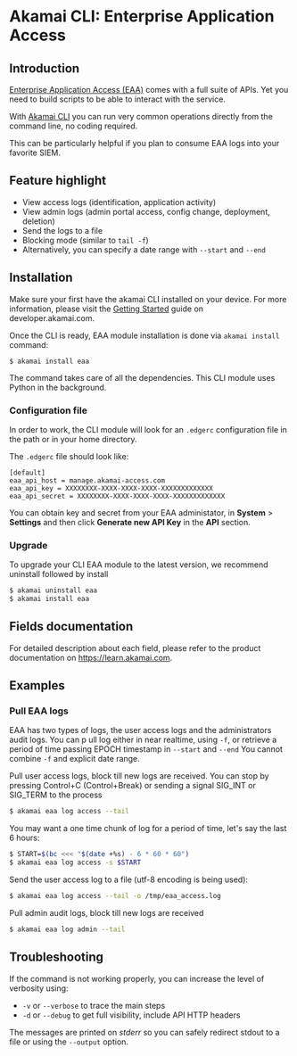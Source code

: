 # Akamai CLI: Enterprise Application Access

## Introduction

[Enterprise Application Access (EAA)](https://www.akamai.com/us/en/products/security/enterprise-application-access.jsp) comes with a full suite of APIs. Yet you need to build scripts to be able to interact with the service.

With [Akamai CLI](https://developer.akamai.com/cli) you can run very common operations directly from the command line, no coding required. 

This can be particularly helpful if you plan to consume EAA logs into your favorite SIEM.

## Feature highlight

- View access logs (identification, application activity)
- View admin logs (admin portal access, config change, deployment, deletion)
- Send the logs to a file
- Blocking mode (similar to `tail -f`)
- Alternatively, you can specify a date range with `--start` and `--end`

## Installation

Make sure your first have the akamai CLI installed on your device.
For more information, please visit the [Getting Started](https://developer.akamai.com/cli/docs/getting-started) guide on developer.akamai.com.

Once the CLI is ready, EAA module installation is done via `akamai install` command:

```
$ akamai install eaa
```

The command takes care of all the dependencies. This CLI module uses Python in the background.

### Configuration file

In order to work, the CLI module will look for an `.edgerc` configuration file in the path or in your home directory.

The `.edgerc` file should look like:
```
[default]
eaa_api_host = manage.akamai-access.com
eaa_api_key = XXXXXXXX-XXXX-XXXX-XXXX-XXXXXXXXXXXXX
eaa_api_secret = XXXXXXXX-XXXX-XXXX-XXXX-XXXXXXXXXXXXX
```

You can obtain key and secret from your EAA administator, in **System** > **Settings** and then click **Generate new API Key** in the **API** section.

### Upgrade

To upgrade your CLI EAA module to the latest version, we recommend uninstall followed by install

```bash
$ akamai uninstall eaa
$ akamai install eaa
```
## Fields documentation

For detailed description about each field, please refer to the product documentation on https://learn.akamai.com.

## Examples

### Pull EAA logs

EAA has two types of logs, the user access logs and the administrators audit logs.
You can p   ull log either in near realtime, using `-f`, or retrieve a period of time passing EPOCH timestamp in `--start` and `--end`
You cannot combine `-f` and explicit date range.

Pull user access logs, block till new logs are received.
You can stop by pressing Control+C (Control+Break) or sending a signal SIG_INT or SIG_TERM to the process

```bash
$ akamai eaa log access --tail
```

You may want a one time chunk of log for a period of time, let's say the last 6 hours:

```bash
$ START=$(bc <<< "$(date +%s) - 6 * 60 * 60")
$ akamai eaa log access -s $START
```

Send the user access log to a file (utf-8 encoding is being used):
```bash
$ akamai eaa log access --tail -o /tmp/eaa_access.log
```

Pull admin audit logs, block till new logs are received
```bash
$ akamai eaa log admin --tail
```

## Troubleshooting

If the command is not working properly, you can increase the level of verbosity using:

- `-v` or `--verbose` to trace the main steps
- `-d` or `--debug` to get full visibility, include API HTTP headers

The messages are printed on _stderr_ so you can safely redirect stdout to a file or using the `--output` option.